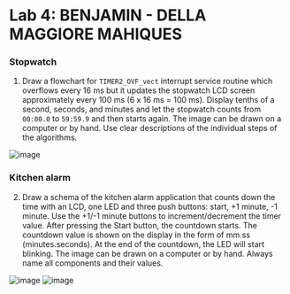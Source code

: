 # Lab 4: BENJAMIN - DELLA MAGGIORE MAHIQUES

### Stopwatch

1. Draw a flowchart for `TIMER2_OVF_vect` interrupt service routine which overflows every 16&nbsp;ms but it updates the stopwatch LCD screen approximately every 100&nbsp;ms (6 x 16&nbsp;ms = 100&nbsp;ms). Display tenths of a second, seconds, and minutes and let the stopwatch counts from `00:00.0` to `59:59.9` and then starts again. The image can be drawn on a computer or by hand. Use clear descriptions of the individual steps of the algorithms.

![image](https://user-images.githubusercontent.com/115087529/197882466-d312d2cc-068e-4f4b-9470-823df6ff55ad.png)

### Kitchen alarm

2. Draw a schema of the kitchen alarm application that counts down the time with an LCD, one LED and three push buttons: start, +1 minute, -1 minute. Use the +1/-1 minute buttons to increment/decrement the timer value. After pressing the Start button, the countdown starts. The countdown value is shown on the display in the form of mm.ss (minutes.seconds). At the end of the countdown, the LED will start blinking. The image can be drawn on a computer or by hand. Always name all components and their values.

![image](https://user-images.githubusercontent.com/115087529/197882336-f69770ef-81e8-481c-b4f5-ea83e67da9d2.png)
![image](https://user-images.githubusercontent.com/115087529/197882407-7abf7920-1587-492b-80d5-69bb18a1356b.png)

